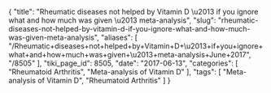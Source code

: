 {
    "title": "Rheumatic diseases not helped by Vitamin D \u2013 if you ignore what and how much was given \u2013 meta-analysis",
    "slug": "rheumatic-diseases-not-helped-by-vitamin-d-if-you-ignore-what-and-how-much-was-given-meta-analysis",
    "aliases": [
        "/Rheumatic+diseases+not+helped+by+Vitamin+D+\u2013+if+you+ignore+what+and+how+much+was+given+\u2013+meta-analysis+June+2017",
        "/8505"
    ],
    "tiki_page_id": 8505,
    "date": "2017-06-13",
    "categories": [
        "Rheumatoid Arthritis",
        "Meta-analysis of Vitamin D"
    ],
    "tags": [
        "Meta-analysis of Vitamin D",
        "Rheumatoid Arthritis"
    ]
}